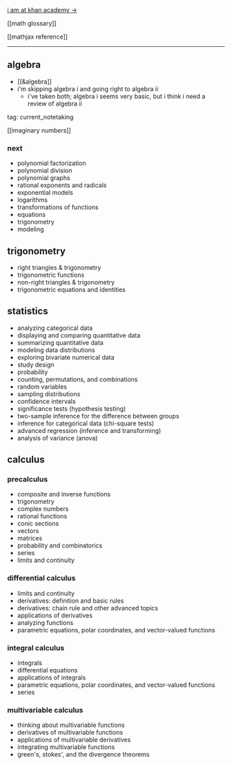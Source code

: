 [i am at khan academy ->](https://www.khanacademy.org/math)

[[math glossary]]

[[mathjax reference]]

---

## algebra

- [[&algebra]]
- i'm skipping algebra i and going right to algebra ii
	- i've taken both; algebra i seems very basic, but i think i need a review of algebra ii

tag: current_notetaking

[[imaginary numbers]]

### next

- polynomial factorization
- polynomial division
- polynomial graphs
- rational exponents and radicals
- exponential models
- logarithms
- transformations of functions
- equations
- trigonometry
- modeling

## trigonometry

- right triangles & trigonometry
- trigonometric functions
- non-right triangles & trigonometry
- trigonometric equations and identities

## statistics

- analyzing categorical data
- displaying and comparing quantitative data
- summarizing quantitative data
- modeling data distributions
- exploring bivariate numerical data
- study design
- probability
- counting, permutations, and combinations
- random variables
- sampling distributions
- confidence intervals
- significance tests (hypothesis testing)
- two-sample inference for the difference between groups
- inference for categorical data (chi-square tests)
- advanced regression (inference and transforming)
- analysis of variance (anova)

## calculus

### precalculus

- composite and inverse functions
- trigonometry
- complex numbers
- rational functions
- conic sections
- vectors
- matrices
- probability and combinatorics
- series
- limits and continuity

### differential calculus

- limits and continuity
- derivatives: definition and basic rules
- derivatives: chain rule and other advanced topics
- applications of derivatives
- analyzing functions
- parametric equations, polar coordinates, and vector-valued functions

### integral calculus

- integrals
- differential equations
- applications of integrals
- parametric equations, polar coordinates, and vector-valued functions
- series

### multivariable calculus

- thinking about multivariable functions
- derivatives of multivariable functions
- applications of multivariable derivatives
- integrating multivariable functions
- green's, stokes', and the divergence theorems
